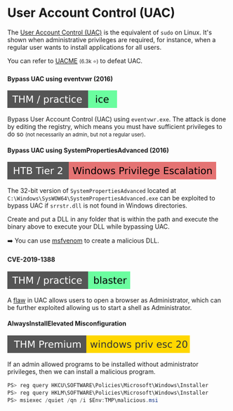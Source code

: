 # User Account Control (UAC)

<div class="row row-cols-lg-2"><div>

The [User Account Control (UAC)](/operating-systems/windows/_knowledge/index.md#permissions-and-users) is the equivalent of `sudo` on Linux. It's shown when administrative privileges are required, for instance, when a regular user wants to install applications for all users.

You can refer to [UACME](https://github.com/hfiref0x/UACME) <small>(6.3k ⭐)</small> to defeat UAC.

#### Bypass UAC using eventvwr (2016)

[![blaster](../../../../_badges/thm-p/ice.svg)](https://tryhackme.com/room/blaster)

Bypass User Account Control (UAC) using `eventvwr.exe`. The attack is done by editing the registry, which means you must have sufficient privileges to do so <small>(not necessarily an admin, but not a regular user)</small>.

#### Bypass UAC using SystemPropertiesAdvanced (2016)

[![windows_privilege_escalation](../../../../_badges/htb/windows_privilege_escalation.svg)](https://academy.hackthebox.com/course/preview/windows-privilege-escalation)

The 32-bit version of `SystemPropertiesAdvanced` located at `C:\Windows\SysWOW64\SystemPropertiesAdvanced.exe` can be exploited to bypass UAC if `srrstr.dll` is not found in Windows directories.

Create and put a DLL in any folder that is within the path and execute the binary above to execute your DLL while bypassing UAC.

➡️ You can use [msfvenom](/cybersecurity/red-team/tools/frameworks/metasploit/msfvenom.md) to create a malicious DLL.
</div><div>

#### CVE-2019-1388

[![blaster](../../../../_badges/thm-p/blaster.svg)](https://tryhackme.com/room/blaster)

A [flaw](https://github.com/nobodyatall648/CVE-2019-1388) in UAC allows users to open a browser as Administrator, which can be further exploited allowing us to start a shell as Administrator.

#### AlwaysInstallElevated Misconfiguration

[![windowsprivesc20](../../../../_badges/thmp/windowsprivesc20.svg)](https://tryhackme.com/room/windowsprivesc20)

If an admin allowed programs to be installed without administrator privileges, then we can install a malicious program.

```java
PS> reg query HKCU\SOFTWARE\Policies\Microsoft\Windows\Installer
PS> reg query HKLM\SOFTWARE\Policies\Microsoft\Windows\Installer
PS> msiexec /quiet /qn /i $Env:TMP\malicious.msi
```
</div></div>